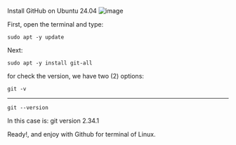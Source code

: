 Install GitHub on Ubuntu 24.04
![image](https://github.com/user-attachments/assets/7643e7ee-dffd-4dc4-bffe-6a854865ce44)


First, open the terminal and type:

```sudo apt -y update```

Next: 

```sudo apt -y install git-all```

for check the version, we have two (2) options:

```git -v```
******************
```git --version```

In this case is:
git version 2.34.1

Ready!, and enjoy with Github for terminal of Linux.


